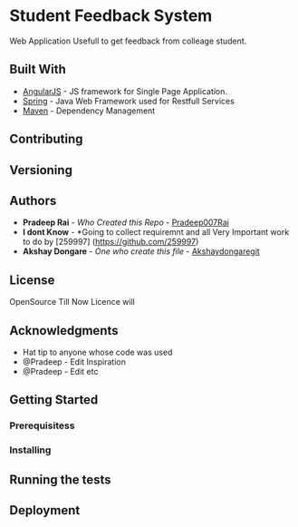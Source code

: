 # Student Feedback System

Web Application Usefull to get feedback from colleage student.

## Built With
* [AngularJS](https://angularjs.org/) - JS framework for Single Page Application.
* [Spring](http://spring.io/) - Java Web Framework used for Restfull Services
* [Maven](https://maven.apache.org/) - Dependency Management

## Contributing


## Versioning

## Authors

* **Pradeep Rai** - *Who Created this Repo* - [Pradeep007Rai](https://github.com/Pradeep007Rai)
* **I dont Know** - *Going to collect requiremnt and all Very Important work to do by [259997] (https://github.com/259997)
* **Akshay Dongare** - *One who create this file* - [Akshaydongaregit](https://github.com/akshaydongaregit)

## License

  OpenSource Till Now Licence will 
## Acknowledgments

* Hat tip to anyone whose code was used
* @Pradeep - Edit Inspiration
* @Pradeep - Edit etc


## Getting Started

### Prerequisitess

### Installing

## Running the tests

## Deployment
